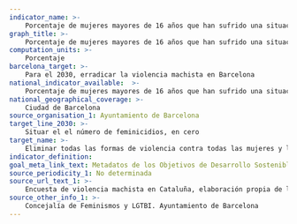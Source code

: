 ```yaml
---
indicator_name: >-
    Porcentaje de mujeres mayores de 16 años que han sufrido una situación de violencia machista (excluyendo comentarios, gestos sexuales y exhibicionismo) durante el último año
graph_title: >-
    Porcentaje de mujeres mayores de 16 años que han sufrido una situación de violencia machista (excluyendo comentarios, gestos sexuales y exhibicionismo) durante el último año
computation_units: >-
    Porcentaje
barcelona_target: >-
    Para el 2030, erradicar la violencia machista en Barcelona
national_indicator_available:  >-
    Porcentaje de mujeres mayores de 16 años que han sufrido una situación de violencia machista (excluyendo comentarios, gestos sexuales y exhibicionismo) durante el último año
national_geographical_coverage: >-
    Ciudad de Barcelona
source_organisation_1: Ayuntamiento de Barcelona
target_line_2030: >-
    Situar el el número de feminicidios, en cero
target_name: >-
    Eliminar todas las formas de violencia contra todas las mujeres y las niñas en los ámbitos público y privado, incluidas la trata y la explotación sexual, así como otros tipos de explotación
indicator_definition:
goal_meta_link_text: Metadatos de los Objetivos de Desarrollo Sostenible de las Naciones Unidas (pdf 894kB)
source_periodicity_1: No determinada
source_url_text_1: >-
    Encuesta de violencia machista en Cataluña, elaboración propia de los datos muestrales de Barcelona 
source_other_info_1: >-
    Concejalía de Feminismos y LGTBI. Ayuntamiento de Barcelona
---
```


